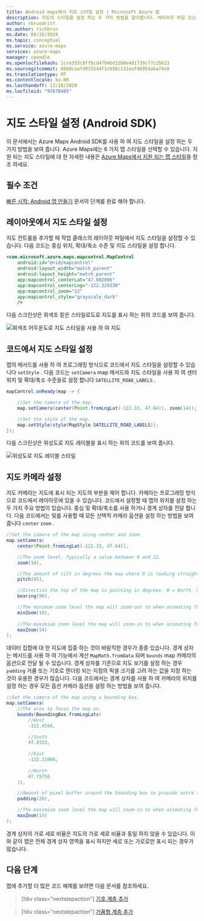 ```yaml
---
title: Android maps에서 지도 스타일 설정 | Microsoft Azure 맵
description: 지도의 스타일을 설정 하는 두 가지 방법을 알아봅니다. 레이아웃 파일 또는 작업 클래스에서 Azure Maps Android SDK를 사용 하 여 스타일을 조정 하는 방법을 참조 하세요.
author: rbrundritt
ms.author: richbrun
ms.date: 04/26/2019
ms.topic: conceptual
ms.service: azure-maps
services: azure-maps
manager: cpendle
ms.openlocfilehash: 1cce355c8ffbcd4704bd32b0e4d1739c77c2b623
ms.sourcegitcommit: 66b0caafd915544f1c658c131eaf4695daba74c8
ms.translationtype: MT
ms.contentlocale: ko-KR
ms.lasthandoff: 12/18/2020
ms.locfileid: "97678485"
---
```

# <a name="set-map-style-android-sdk"></a>지도 스타일 설정 (Android SDK)

이 문서에서는 Azure Maps Android SDK를 사용 하 여 지도 스타일을 설정 하는 두 가지 방법을 보여 줍니다. Azure Maps에는 6 가지 맵 스타일을 선택할 수 있습니다. 지원 되는 지도 스타일에 대 한 자세한 내용은 [Azure Maps에서 지원 되는 맵 스타일](supported-map-styles.md)을 참조 하세요.

## <a name="prerequisites"></a>필수 조건

[빠른 시작: Android 앱 만들기](quick-android-map.md) 문서의 단계를 완료 해야 합니다.

## <a name="set-map-style-in-the-layout"></a>레이아웃에서 지도 스타일 설정

지도 컨트롤을 추가할 때 작업 클래스의 레이아웃 파일에서 지도 스타일을 설정할 수 있습니다. 다음 코드는 중심 위치, 확대/축소 수준 및 지도 스타일을 설정 합니다.

```XML
<com.microsoft.azure.maps.mapcontrol.MapControl
    android:id="@+id/mapcontrol"
    android:layout_width="match_parent"
    android:layout_height="match_parent"
    app:mapcontrol_centerLat="47.602806"
    app:mapcontrol_centerLng="-122.329330"
    app:mapcontrol_zoom="12"
    app:mapcontrol_style="grayscale_dark"
    />
```

다음 스크린샷은 회색조 짙은 스타일로도로 지도를 표시 하는 위의 코드를 보여 줍니다.

![회색조 어두운도로 지도 스타일을 사용 하 여 지도](media/set-android-map-styles/android-grayscale-dark.png)

## <a name="set-map-style-in-code"></a>코드에서 지도 스타일 설정

맵의 메서드를 사용 하 여 프로그래밍 방식으로 코드에서 지도 스타일을 설정할 수 있습니다 `setStyle` . 다음 코드는 `setCamera` map 메서드와 지도 스타일을 사용 하 여 센터 위치 및 확대/축소 수준을로 설정 합니다 `SATELLITE_ROAD_LABELS` .

```java
mapControl.onReady(map -> {

    //Set the camera of the map.
    map.setCamera(center(Point.fromLngLat(-122.33, 47.64)), zoom(14));

    //Set the style of the map.
    map.setStyle(style(MapStyle.SATELLITE_ROAD_LABELS));
});
```

다음 스크린샷은 위성도로 지도 레이블을 표시 하는 위의 코드를 보여 줍니다.

![위성도로 지도 레이블 스타일](media/set-android-map-styles/android-satellite-road-labels.png)

## <a name="setting-the-map-camera"></a>지도 카메라 설정

지도 카메라는 지도에 표시 되는 지도의 부분을 제어 합니다. 카메라는 프로그래밍 방식으로 코드에서 레이아웃에 있을 수 있습니다. 코드에서 설정할 때 맵의 위치를 설정 하는 두 가지 주요 방법이 있습니다. 중심 및 확대/축소를 사용 하거나 경계 상자를 전달 합니다. 다음 코드에서는 및를 사용할 때 모든 선택적 카메라 옵션을 설정 하는 방법을 보여 줍니다 `center` `zoom` .

```java
//Set the camera of the map using center and zoom.
map.setCamera(
    center(Point.fromLngLat(-122.33, 47.64)), 

    //The zoom level. Typically a value between 0 and 22.
    zoom(14),

    //The amount of tilt in degrees the map where 0 is looking straight down.
    pitch(45),

    //Direction the top of the map is pointing in degrees. 0 = North, 90 = East, 180 = South, 270 = West
    bearing(90),

    //The minimum zoom level the map will zoom-out to when animating from one location to another on the map.
    minZoom(10),
    
    //The maximium zoom level the map will zoom-in to when animating from one location to another on the map.
    maxZoom(14)
);
```

데이터 집합에 대 한 지도에 집중 하는 것이 바람직한 경우가 종종 있습니다. 경계 상자는 메서드를 사용 하 여 기능에서 계산 `MapMath.fromData` 되며 `bounds` map 카메라의 옵션으로 전달 될 수 있습니다. 경계 상자를 기준으로 지도 보기를 설정 하는 경우 `padding` 거품 또는 기호로 렌더링 되는 지점의 픽셀 크기를 고려 하는 값을 지정 하는 것이 유용한 경우가 많습니다. 다음 코드에서는 경계 상자를 사용 하 여 카메라의 위치를 설정 하는 경우 모든 옵션 카메라 옵션을 설정 하는 방법을 보여 줍니다.

```java
//Set the camera of the map using a bounding box.
map.setCamera(
    //The area to focus the map on.
    bounds(BoundingBox.fromLngLats(
        //West
        -122.4594,

        //South
        47.4333,
        
        //East
        -122.21866,
        
        //North
        47.75758
    )),

    //Amount of pixel buffer around the bounding box to provide extra space around the bounding box.
    padding(20),

    //The maximium zoom level the map will zoom-in to when animating from one location to another on the map.
    maxZoom(14)
);
```

경계 상자의 가로 세로 비율은 지도의 가로 세로 비율과 동일 하지 않을 수 있습니다. 이와 같이 맵은 전체 경계 상자 영역을 표시 하지만 세로 또는 가로로만 표시 되는 경우가 많습니다.

## <a name="next-steps"></a>다음 단계

맵에 추가할 더 많은 코드 예제를 보려면 다음 문서를 참조하세요.

> [!div class="nextstepaction"]
> [기호 계층 추가](how-to-add-symbol-to-android-map.md)

> [!div class="nextstepaction"]
> [거품형 계층 추가](map-add-bubble-layer-android.md)
